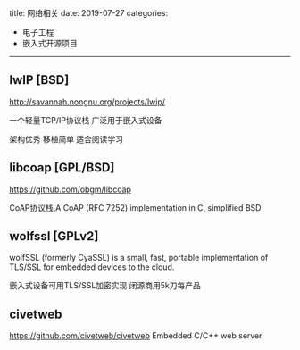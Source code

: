 title: 网络相关
date: 2019-07-27
categories:
- 电子工程
- 嵌入式开源项目



---

## lwIP [BSD]

http://savannah.nongnu.org/projects/lwip/

一个轻量TCP/IP协议栈 广泛用于嵌入式设备

架构优秀 移植简单 适合阅读学习


## libcoap [GPL/BSD]

https://github.com/obgm/libcoap

CoAP协议栈,A CoAP (RFC 7252) implementation in C, simplified BSD


## wolfssl [GPLv2]

wolfSSL (formerly CyaSSL) is a small, fast, portable implementation of TLS/SSL for embedded devices to the cloud.

嵌入式设备可用TLS/SSL加密实现 闭源商用5k刀每产品


## civetweb

https://github.com/civetweb/civetweb
Embedded C/C++ web server

